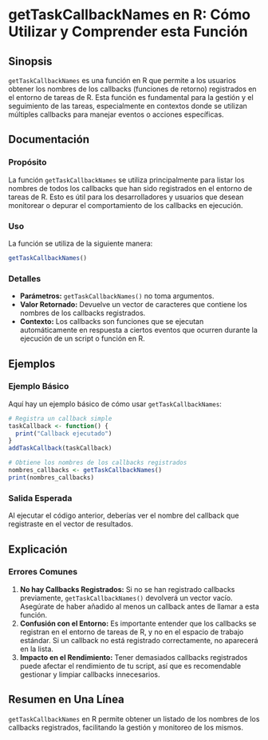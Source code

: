 <!--
Meta Description: # getTaskCallbackNames en R: Cómo Utilizar y Comprender esta Función ## Sinopsis `getTaskCallbackNames` es una función en R que permite a los usuarios...
Meta Keywords: los, callbacks, gettaskcallbacknames, que, función
-->

# getTaskCallbackNames en R: Cómo Utilizar y Comprender esta Función

## Sinopsis
`getTaskCallbackNames` es una función en R que permite a los usuarios obtener los nombres de los callbacks (funciones de retorno) registrados en el entorno de tareas de R. Esta función es fundamental para la gestión y el seguimiento de las tareas, especialmente en contextos donde se utilizan múltiples callbacks para manejar eventos o acciones específicas.

## Documentación

### Propósito
La función `getTaskCallbackNames` se utiliza principalmente para listar los nombres de todos los callbacks que han sido registrados en el entorno de tareas de R. Esto es útil para los desarrolladores y usuarios que desean monitorear o depurar el comportamiento de los callbacks en ejecución.

### Uso
La función se utiliza de la siguiente manera:

```R
getTaskCallbackNames()
```

### Detalles
- **Parámetros:** `getTaskCallbackNames()` no toma argumentos.
- **Valor Retornado:** Devuelve un vector de caracteres que contiene los nombres de los callbacks registrados.
- **Contexto:** Los callbacks son funciones que se ejecutan automáticamente en respuesta a ciertos eventos que ocurren durante la ejecución de un script o función en R. 

## Ejemplos

### Ejemplo Básico
Aquí hay un ejemplo básico de cómo usar `getTaskCallbackNames`:

```R
# Registra un callback simple
taskCallback <- function() {
  print("Callback ejecutado")
}
addTaskCallback(taskCallback)

# Obtiene los nombres de los callbacks registrados
nombres_callbacks <- getTaskCallbackNames()
print(nombres_callbacks)
```

### Salida Esperada
Al ejecutar el código anterior, deberías ver el nombre del callback que registraste en el vector de resultados.

## Explicación

### Errores Comunes
1. **No hay Callbacks Registrados:** Si no se han registrado callbacks previamente, `getTaskCallbackNames()` devolverá un vector vacío. Asegúrate de haber añadido al menos un callback antes de llamar a esta función.
2. **Confusión con el Entorno:** Es importante entender que los callbacks se registran en el entorno de tareas de R, y no en el espacio de trabajo estándar. Si un callback no está registrado correctamente, no aparecerá en la lista.
3. **Impacto en el Rendimiento:** Tener demasiados callbacks registrados puede afectar el rendimiento de tu script, así que es recomendable gestionar y limpiar callbacks innecesarios.

## Resumen en Una Línea
`getTaskCallbackNames` en R permite obtener un listado de los nombres de los callbacks registrados, facilitando la gestión y monitoreo de los mismos.
